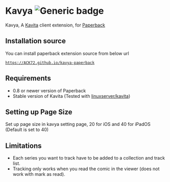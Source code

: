 # Kavya ![Generic badge](https://img.shields.io/badge/version-1.3.5-green.svg)
Kavya, A [Kavita](https://www.kavitareader.com/) client extension, for [Paperback](https://paperback.moe/)


## Installation source
You can install paperback extension source from below url

[`https://ACK72.github.io/kavya-paperback`](https://ACK72.github.io/kavya-paperback)

## Requirements
- 0.8 or newer version of Paperback
- Stable version of Kavita (Tested with [linuxserver/kavita](https://docs.linuxserver.io/images/docker-kavita))


## Setting up Page Size
Set up page size in kavya setting page, 20 for iOS and 40 for iPadOS (Default is set to 40)

## Limitations

- Each series you want to track have to be added to a collection and track list.
- Tracking only works when you read the comic in the viewer (does not work with mark as read).
